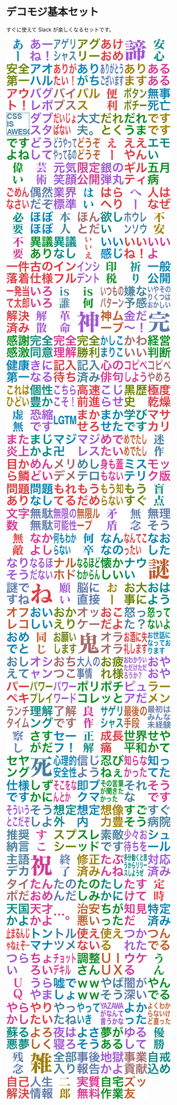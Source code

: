 # デコモジ基本セット

すぐに使えて Slack が楽しくなるセットです。

![a-](../decomoji/basic/a-.png)![a-ne](../decomoji/basic/a-ne.png)![agerisyasu](../decomoji/basic/agerisyasu.png)![aguri-](../decomoji/basic/aguri-.png)![akeome](../decomoji/basic/akeome.png)![akirame](../decomoji/basic/akirame.png)![annsinn](../decomoji/basic/annsinn.png)![annzenndaiiti](../decomoji/basic/annzenndaiiti.png)![aoharu](../decomoji/basic/aoharu.png)![arigatai_](../decomoji/basic/arigatai_.png)![arigati](../decomoji/basic/arigati.png)![arigatougozaimasu](../decomoji/basic/arigatougozaimasu.png)![arimasu](../decomoji/basic/arimasu.png)![aruaru](../decomoji/basic/aruaru.png)![auto_](../decomoji/basic/auto_.png)![bagurepo](../decomoji/basic/bagurepo.png)![baibusu](../decomoji/basic/baibusu.png)![barusu](../decomoji/basic/barusu.png)![bennri](../decomoji/basic/bennri.png)![botannpoti-](../decomoji/basic/botannpoti-.png)![buzisibou](../decomoji/basic/buzisibou.png)![cssisawesome](../decomoji/basic/cssisawesome.png)![dabusuta](../decomoji/basic/dabusuta.png)![daijobanai](../decomoji/basic/daijobanai.png)![daijoubu](../decomoji/basic/daijoubu.png)![daretoku](../decomoji/basic/daretoku.png)![dareuma](../decomoji/basic/dareuma.png)![desudesu](../decomoji/basic/desudesu.png)![desuyone](../decomoji/basic/desuyone.png)![dousite](../decomoji/basic/dousite.png)![douyatteyatteruno](../decomoji/basic/douyatteyatteruno.png)![douzodouzo](../decomoji/basic/douzodouzo.png)![e-](../decomoji/basic/e-.png)![eeyann](../decomoji/basic/eeyann.png)![emoi](../decomoji/basic/emoi.png)![erai](../decomoji/basic/erai.png)![geijutu](../decomoji/basic/geijutu.png)![gennkiegao](../decomoji/basic/gennkiegao.png)![gennteikoukai](../decomoji/basic/gennteikoukai.png)![ginnnodanngann](../decomoji/basic/ginnnodanngann.png)![giruthi](../decomoji/basic/giruthi.png)![gogatubyou](../decomoji/basic/gogatubyou.png)![gomennnasai](../decomoji/basic/gomennnasai.png)![guuzenndazo](../decomoji/basic/guuzenndazo.png)![gyoukaihyoujunn](../decomoji/basic/gyoukaihyoujunn.png)![hai-](../decomoji/basic/hai-.png)![haraheri](../decomoji/basic/haraheri.png)![he-](../decomoji/basic/he-.png)![hitohanaze](../decomoji/basic/hitohanaze.png)![hituyou](../decomoji/basic/hituyou.png)![hobohobo](../decomoji/basic/hobohobo.png)![honnninn](../decomoji/basic/honnninn.png)![honntoda](../decomoji/basic/honntoda.png)![hosii](../decomoji/basic/hosii.png)![hourennsou](../decomoji/basic/hourennsou.png)![huann](../decomoji/basic/huann.png)![huyou](../decomoji/basic/huyou.png)![igiari](../decomoji/basic/igiari.png)![iginasi](../decomoji/basic/iginasi.png)![iie](../decomoji/basic/iie.png)![iikannzi](../decomoji/basic/iikannzi.png)![iine_](../decomoji/basic/iine_.png)![iiyo](../decomoji/basic/iiyo.png)![ikkennrakutyaku](../decomoji/basic/ikkennrakutyaku.png)![inisienosiyou](../decomoji/basic/inisienosiyou.png)![innhuru](../decomoji/basic/innhuru.png)![innsidennto](../decomoji/basic/innsidennto.png)![innzei](../decomoji/basic/innzei.png)![inori](../decomoji/basic/inori.png)![ippannkoukai](../decomoji/basic/ippannkoukai.png)![ippatuatetarou](../decomoji/basic/ippatuatetarou.png)![iroiro](../decomoji/basic/iroiro.png)![isdare](../decomoji/basic/isdare.png)![isnani](../decomoji/basic/isnani.png)![itumonopata-nn](../decomoji/basic/itumonopata-nn.png)![iyanayokann](../decomoji/basic/iyanayokann.png)![iyasonorikutuhaokasii](../decomoji/basic/iyasonorikutuhaokasii.png)![kaiketuzumi](../decomoji/basic/kaiketuzumi.png)![kaisann](../decomoji/basic/kaisann.png)![kakumei](../decomoji/basic/kakumei.png)![kami](../decomoji/basic/kami.png)![kamimu-bu](../decomoji/basic/kamimu-bu.png)![kaneda-_](../decomoji/basic/kaneda-_.png)![kann](../decomoji/basic/kann.png)![kannsyakanngeki](../decomoji/basic/kannsyakanngeki.png)![kannzenndoui](../decomoji/basic/kannzenndoui.png)![kannzennrikai](../decomoji/basic/kannzennrikai.png)![kannzennsyouri](../decomoji/basic/kannzennsyouri.png)![kasikomariko](../decomoji/basic/kasikomariko.png)![kawaii](../decomoji/basic/kawaii.png)![keieihanndann](../decomoji/basic/keieihanndann.png)![kennkoudaiiti](../decomoji/basic/kennkoudaiiti.png)![kininaru](../decomoji/basic/kininaru.png)![kinyuumati](../decomoji/basic/kinyuumati.png)![kinyuuzumi](../decomoji/basic/kinyuuzumi.png)![kokoronohaiku](../decomoji/basic/kokoronohaiku.png)![kopipesiyou](../decomoji/basic/kopipesiyou.png)![kopipeyamero](../decomoji/basic/kopipeyamero.png)![korehahidoi](../decomoji/basic/korehahidoi.png)![koseiyutaka](../decomoji/basic/koseiyutaka.png)![kotirakoso_](../decomoji/basic/kotirakoso_.png)![kousokuzennsinn](../decomoji/basic/kousokuzennsinn.png)![kozirase](../decomoji/basic/kozirase.png)![kurorekisi](../decomoji/basic/kurorekisi.png)![kyokudokannsou](../decomoji/basic/kyokudokannsou.png)![kyomu](../decomoji/basic/kyomu.png)![kyousyukudesu](../decomoji/basic/kyousyukudesu.png)![lgtm](../decomoji/basic/lgtm.png)![makasero](../decomoji/basic/makasero.png)![makaseta](../decomoji/basic/makaseta.png)![manabidesu](../decomoji/basic/manabidesu.png)![masakari](../decomoji/basic/masakari.png)![mataennjou](../decomoji/basic/mataennjou.png)![mazikayo](../decomoji/basic/mazikayo.png)![mazimannzi](../decomoji/basic/mazimannzi.png)![maziresu](../decomoji/basic/maziresu.png)![medetai](../decomoji/basic/medetai.png)![medetasimedetasi](../decomoji/basic/medetasimedetasi.png)![meisaku](../decomoji/basic/meisaku.png)![mekarauroko](../decomoji/basic/mekarauroko.png)![menndoi](../decomoji/basic/menndoi.png)![merideme](../decomoji/basic/merideme.png)![mesitero](../decomoji/basic/mesitero.png)![mimohutamonai](../decomoji/basic/mimohutamonai.png)![misuteri](../decomoji/basic/misuteri.png)![mokkubann](../decomoji/basic/mokkubann.png)![monndaiari](../decomoji/basic/monndaiari.png)![monndainasi](../decomoji/basic/monndainasi.png)![moreteru](../decomoji/basic/moreteru.png)![moudame](../decomoji/basic/moudame.png)![mousiranai](../decomoji/basic/mousiranai.png)![mousugu](../decomoji/basic/mousugu.png)![moutenn](../decomoji/basic/moutenn.png)![mozisuu](../decomoji/basic/mozisuu.png)![mudamuda](../decomoji/basic/mudamuda.png)![mugennnokanousei](../decomoji/basic/mugennnokanousei.png)![mugennru-pu](../decomoji/basic/mugennru-pu.png)![mujunn](../decomoji/basic/mujunn.png)![munenn](../decomoji/basic/munenn.png)![murisou](../decomoji/basic/murisou.png)![muteki](../decomoji/basic/muteki.png)![nakayosi](../decomoji/basic/nakayosi.png)![nanimowakaranai](../decomoji/basic/nanimowakaranai.png)![nanitozo](../decomoji/basic/nanitozo.png)![nannnano](../decomoji/basic/nannnano.png)![nanntekottai](../decomoji/basic/nanntekottai.png)![naosita](../decomoji/basic/naosita.png)![narisou](../decomoji/basic/narisou.png)![naruhodanai](../decomoji/basic/naruhodanai.png)![naruhodo](../decomoji/basic/naruhodo.png)![naruhodowakarann](../decomoji/basic/naruhodowakarann.png)![natukasii](../decomoji/basic/natukasii.png)![naui](../decomoji/basic/naui.png)![nazo](../decomoji/basic/nazo.png)![nazodesune](../decomoji/basic/nazodesune.png)![ne](../decomoji/basic/ne.png)![negai](../decomoji/basic/negai.png)![nounityokusetu](../decomoji/basic/nounityokusetu.png)![o-](../decomoji/basic/o-.png)![odaizini](../decomoji/basic/odaizini.png)![ohayou](../decomoji/basic/ohayou.png)![ohureko](../decomoji/basic/ohureko.png)![oisii](../decomoji/basic/oisii.png)![okaeri](../decomoji/basic/okaeri.png)![okke-](../decomoji/basic/okke-.png)![okodayo](../decomoji/basic/okodayo.png)![okotta_](../decomoji/basic/okotta_.png)![okottenaiyo](../decomoji/basic/okottenaiyo.png)![omedeto](../decomoji/basic/omedeto.png)![onazi](../decomoji/basic/onazi.png)![onegaisimasu](../decomoji/basic/onegaisimasu.png)![oni](../decomoji/basic/oni.png)![oraora](../decomoji/basic/oraora.png)![osakenisitureisimasu](../decomoji/basic/osakenisitureisimasu.png)![osewaninatteorimasu](../decomoji/basic/osewaninatteorimasu.png)![osiete](../decomoji/basic/osiete.png)![osyann](../decomoji/basic/osyann.png)![otituko](../decomoji/basic/otituko.png)![otonanozijou](../decomoji/basic/otonanozijou.png)![otukaresama](../decomoji/basic/otukaresama.png)![owakariitadaketadarouka_](../decomoji/basic/owakariitadaketadarouka_.png)![oyaoya](../decomoji/basic/oyaoya.png)![pa-peki](../decomoji/basic/pa-peki.png)![pawa-purei](../decomoji/basic/pawa-purei.png)![pawa-wa-do](../decomoji/basic/pawa-wa-do.png)![porikore](../decomoji/basic/porikore.png)![potitto](../decomoji/basic/potitto.png)![pyuada](../decomoji/basic/pyuada.png)![ra-men](../decomoji/basic/ra-men.png)![ranntitaimu](../decomoji/basic/ranntitaimu.png)![rikainngu](../decomoji/basic/rikainngu.png)![ryoukaidesu](../decomoji/basic/ryoukaidesu.png)![ryousaku](../decomoji/basic/ryousaku.png)![sagerisyasu](../decomoji/basic/sagerisyasu.png)![saigonosyudann](../decomoji/basic/saigonosyudann.png)![saisyohaminnnamikeikenn](../decomoji/basic/saisyohaminnnamikeikenn.png)![sassi](../decomoji/basic/sassi.png)![sasugada](../decomoji/basic/sasugada.png)![se-hu_](../decomoji/basic/se-hu_.png)![seikai](../decomoji/basic/seikai.png)![seityoutuu](../decomoji/basic/seityoutuu.png)![sekaiheiwa](../decomoji/basic/sekaiheiwa.png)![seyakate](../decomoji/basic/seyakate.png)![seyanngu](../decomoji/basic/seyanngu.png)![si](../decomoji/basic/si.png)![sinnritekiannzennzei](../decomoji/basic/sinnritekiannzennzei.png)![sinnziyou](../decomoji/basic/sinnziyou.png)![sinobinele](../decomoji/basic/sinobinele.png)![siranakatta](../decomoji/basic/siranakatta.png)![sitteta](../decomoji/basic/sitteta.png)![siyoudesu](../decomoji/basic/siyoudesu.png)![sizukani](../decomoji/basic/sizukani.png)![sokowonanntoka](../decomoji/basic/sokowonanntoka.png)![sokubukuma](../decomoji/basic/sokubukuma.png)![sonokotobagakikitakatta](../decomoji/basic/sonokotobagakikitakatta.png)![sorena](../decomoji/basic/sorena.png)![soudesu](../decomoji/basic/soudesu.png)![souiutokodazo](../decomoji/basic/souiutokodazo.png)![sousiyo](../decomoji/basic/sousiyo.png)![souteigai](../decomoji/basic/souteigai.png)![souteinai](../decomoji/basic/souteinai.png)![souzouryokuyutaka](../decomoji/basic/souzouryokuyutaka.png)![sugosou](../decomoji/basic/sugosou.png)![sugubyouinn](../decomoji/basic/sugubyouinn.png)![suisyounagonn](../decomoji/basic/suisyounagonn.png)![suko](../decomoji/basic/suko.png)![supusi-](../decomoji/basic/supusi-.png)![sureddo](../decomoji/basic/sureddo.png)![sutekidesu](../decomoji/basic/sutekidesu.png)![syousyouomatiwo](../decomoji/basic/syousyouomatiwo.png)![syu-ru](../decomoji/basic/syu-ru.png)![syugodeka](../decomoji/basic/syugodeka.png)![syuku](../decomoji/basic/syuku.png)![syuuryou](../decomoji/basic/syuuryou.png)![syuuseizumi](../decomoji/basic/syuuseizumi.png)![tabunnne](../decomoji/basic/tabunnne.png)![tabunnugokutoomoukarariri-susiyouze](../decomoji/basic/tabunnugokutoomoukarariri-susiyouze.png)![taiouzumi](../decomoji/basic/taiouzumi.png)![taipoda](../decomoji/basic/taipoda.png)![tannome](../decomoji/basic/tannome.png)![tanonnda](../decomoji/basic/tanonnda.png)![tanosimi](../decomoji/basic/tanosimi.png)![tasikani](../decomoji/basic/tasikani.png)![tasukete](../decomoji/basic/tasukete.png)![teizi](../decomoji/basic/teizi.png)![tenngokukayo](../decomoji/basic/tenngokukayo.png)![tennsaikayo](../decomoji/basic/tennsaikayo.png)![tenntenntenn](../decomoji/basic/tenntenntenn.png)![tiannwarui](../decomoji/basic/tiannwarui.png)![tigatta](../decomoji/basic/tigatta.png)![tikennda](../decomoji/basic/tikennda.png)![tokuteizumi](../decomoji/basic/tokuteizumi.png)![tomarunnjanelezo](../decomoji/basic/tomarunnjanelezo.png)![tonnmana](../decomoji/basic/tonnmana.png)![torutume](../decomoji/basic/torutume.png)![tukaenai](../decomoji/basic/tukaenai.png)![tukaeru](../decomoji/basic/tukaeru.png)![tukareta](../decomoji/basic/tukareta.png)![tunnderu](../decomoji/basic/tunnderu.png)![turai](../decomoji/basic/turai.png)![tyoroi](../decomoji/basic/tyoroi.png)![tyottodekiru](../decomoji/basic/tyottodekiru.png)![tyouseisann](../decomoji/basic/tyouseisann.png)![uiux](../decomoji/basic/uiux.png)![ukeru](../decomoji/basic/ukeru.png)![unn](../decomoji/basic/unn.png)![uq](../decomoji/basic/uq.png)![urayama](../decomoji/basic/urayama.png)![usodesyo](../decomoji/basic/usodesyo.png)![wwww](../decomoji/basic/wwww.png)![yabasou](../decomoji/basic/yabasou.png)![yamigahukai](../decomoji/basic/yamigahukai.png)![yannderu](../decomoji/basic/yannderu.png)![yarakasi](../decomoji/basic/yarakasi.png)![yaritai](../decomoji/basic/yaritai.png)![yattane](../decomoji/basic/yattane.png)![yatteiki](../decomoji/basic/yatteiki.png)![yazawaganannteiukana](../decomoji/basic/yazawaganannteiukana.png)![yokatta](../decomoji/basic/yokatta.png)![yokuwakaranaikedonaotta](../decomoji/basic/yokuwakaranaikedonaotta.png)![yomigaeruakumu](../decomoji/basic/yomigaeruakumu.png)![yorosiku](../decomoji/basic/yorosiku.png)![yoruhanero](../decomoji/basic/yoruhanero.png)![yosasou](../decomoji/basic/yosasou.png)![yumegaaru](../decomoji/basic/yumegaaru.png)![yurusite](../decomoji/basic/yurusite.png)![yuusyou](../decomoji/basic/yuusyou.png)![zannnenn](../decomoji/basic/zannnenn.png)![zatu](../decomoji/basic/zatu.png)![zennbuiri](../decomoji/basic/zennbuiri.png)![zigohoukoku](../decomoji/basic/zigohoukoku.png)![zigokukayo](../decomoji/basic/zigokukayo.png)![zigyoukoukenn](../decomoji/basic/zigyoukoukenn.png)![zikaikome](../decomoji/basic/zikaikome.png)![zikokaiketu](../decomoji/basic/zikokaiketu.png)![zinnseijouhou](../decomoji/basic/zinnseijouhou.png)![zirou](../decomoji/basic/zirou.png)![zissitumuryou](../decomoji/basic/zissitumuryou.png)![zitakusagyou](../decomoji/basic/zitakusagyou.png)![zuttomo](../decomoji/basic/zuttomo.png)
